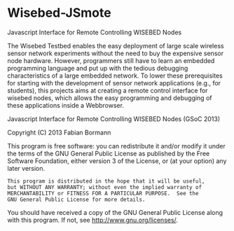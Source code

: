 Wisebed-JSmote
==============

Javascript Interface for Remote Controlling WISEBED Nodes

The Wisebed Testbed enables the easy deployment of large scale wireless sensor network 
experiments without the need to buy the expensive sensor node hardware. However, 
programmers still have to learn an embedded programming language and put up with the tedious 
debugging characteristics of a large embedded network. To lower these prerequisites for starting 
with the development of sensor network applications (e.g., for students), 
this projects aims at creating a remote control interface for wisebed nodes, 
which allows the easy programming and debugging of these applications inside a Webbrowser.

Javascript Interface for Remote Controlling WISEBED Nodes (GSoC 2013)

Copyright (C) 2013  Fabian Bormann

This program is free software: you can redistribute it and/or modify
it under the terms of the GNU General Public License as published by
the Free Software Foundation, either version 3 of the License, or
(at your option) any later version.

    This program is distributed in the hope that it will be useful,
    but WITHOUT ANY WARRANTY; without even the implied warranty of
    MERCHANTABILITY or FITNESS FOR A PARTICULAR PURPOSE.  See the
    GNU General Public License for more details.

You should have received a copy of the GNU General Public License
along with this program.  If not, see <http://www.gnu.org/licenses/>.
